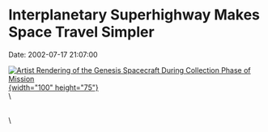 Interplanetary Superhighway Makes Space Travel Simpler
======================================================

Date: 2002-07-17 21:07:00

[![Artist Rendering of the Genesis Spacecraft During Collection Phase of
Mission](http://www.jpl.nasa.gov/images/genesis/20110623/genesis20110623a-640.jpg){width="100"
height="75"}](http://www.jpl.nasa.gov/news/&rn=news.xml&rst=6488)\
\

\
\
